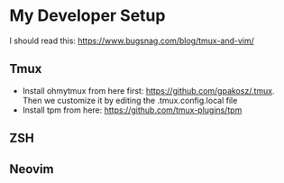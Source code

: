 # My Developer Setup
I should read this:
https://www.bugsnag.com/blog/tmux-and-vim/

## Tmux
- Install ohmytmux from here first: https://github.com/gpakosz/.tmux. Then we customize it by editing the .tmux.config.local file
- Install tpm from here: https://github.com/tmux-plugins/tpm

## ZSH


## Neovim
